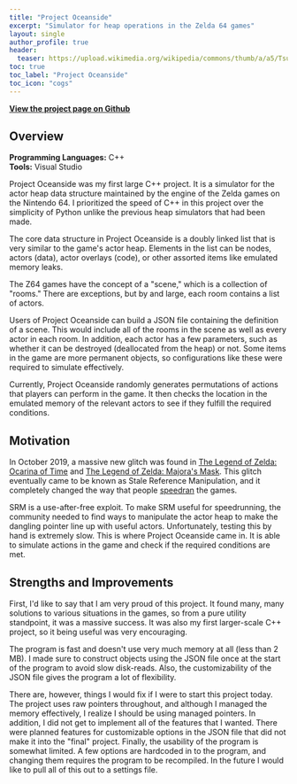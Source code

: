 ```yaml
---
title: "Project Oceanside"
excerpt: "Simulator for heap operations in the Zelda 64 games"
layout: single
author_profile: true
header:
  teaser: https://upload.wikimedia.org/wikipedia/commons/thumb/a/a5/Tsunami_by_hokusai_19th_century.jpg/525px-Tsunami_by_hokusai_19th_century.jpg
toc: true
toc_label: "Project Oceanside"
toc_icon: "cogs"
---
```

**[View the project page on Github](https://github.com/kyleburnette/Project-Oceanside)**  
## Overview

**Programming Languages:** C++  
**Tools:** Visual Studio  

Project Oceanside was my first large C++ project. It is a simulator for the actor heap data structure maintained by the engine of the Zelda games on the Nintendo 64. I prioritized the speed of C++ in this project over the simplicity of Python unlike the previous heap simulators that had been made.

The core data structure in Project Oceanside is a doubly linked list that is very similar to the game's actor heap. Elements in the list can be nodes, actors (data), actor overlays (code), or other assorted items like emulated memory leaks.

The Z64 games have the concept of a "scene," which is a collection of "rooms." There are exceptions, but by and large, each room contains a list of actors.

Users of Project Oceanside can build a JSON file containing the definition of a scene. This would include all of the rooms in the scene as well as every actor in each room. In addition, each actor has a few parameters, such as whether it can be destroyed (deallocated from the heap) or not. Some items in the game are more permanent objects, so configurations like these were required to simulate effectively.

Currently, Project Oceanside randomly generates permutations of actions that players can perform in the game. It then checks the location in the emulated memory of the relevant actors to see if they fulfill the required conditions.

## Motivation

In October 2019, a massive new glitch was found in [The Legend of Zelda: Ocarina of Time](https://en.wikipedia.org/wiki/The_Legend_of_Zelda:_Ocarina_of_Time) and [The Legend of Zelda: Majora's Mask](https://en.wikipedia.org/wiki/The_Legend_of_Zelda:_Majora%27s_Mask). This glitch eventually came to be known as Stale Reference Manipulation, and it completely changed the way that people [speedran](https://en.wikipedia.org/wiki/Speedrun) the games.

SRM is a use-after-free exploit. To make SRM useful for speedrunning, the community needed to find ways to manipulate the actor heap to make the dangling pointer line up with useful actors. Unfortunately, testing this by hand is extremely slow. This is where Project Oceanside came in. It is able to simulate actions in the game and check if the required conditions are met.

## Strengths and Improvements

First, I'd like to say that I am very proud of this project. It found many, many solutions to various situations in the games, so from a pure utility standpoint, it was a massive success. It was also my first larger-scale C++ project, so it being useful was very encouraging.

The program is fast and doesn't use very much memory at all (less than 2 MB). I made sure to construct objects using the JSON file once at the start of the program to avoid slow disk-reads. Also, the customizability of the JSON file gives the program a lot of flexibility.

There are, however, things I would fix if I were to start this project today. The project uses raw pointers throughout, and although I managed the memory effectively, I realize I should be using managed pointers. In addition, I did not get to implement all of the features that I wanted. There were planned features for customizable options in the JSON file that did not make it into the "final" project. Finally, the usability of the program is somewhat limited. A few options are hardcoded in to the program, and changing them requires the program to be recompiled. In the future I would like to pull all of this out to a settings file.